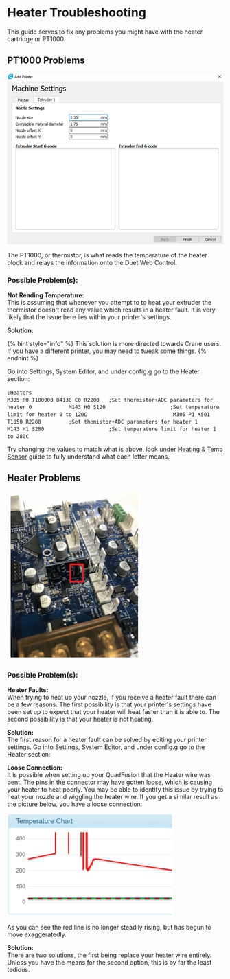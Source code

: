 # Heater Troubleshooting

This guide serves to fix any problems you might have with the heater cartridge or PT1000.

## PT1000 Problems

![](../.gitbook/assets/image%20%2820%29.png)

The PT1000, or thermistor, is what reads the temperature of the heater block and relays the information onto the Duet Web Control. 

### **Possible Problem\(s\):**

**Not Reading Temperature:**  
This is assuming that whenever you attempt to to heat your extruder the thermistor doesn't read any value which results in a heater fault. It is very likely that the issue here lies within your printer's settings. 

**Solution:**

{% hint style="info" %}
This solution is more directed towards Crane users. If you have a different printer, you may need to tweak some things.
{% endhint %}

Go into Settings, System Editor, and under config.g go to the Heater section:

`;Heaters                                                                               M305 P0 T100000 B4138 C0 R2200   ;Set thermistor+ADC parameters for heater 0            M143 H0 S120                     ;Set temperature limit for heater 0 to 120C                            M305 P1 X501 T1050 R2200         ;Set themistor+ADC parameters for heater 1                 M143 H1 S280                     ;Set temperature limit for heater 1 to 280C`

Try changing the values to match what is above, look under [Heating & Temp Sensor]() guide to fully understand what each letter means. 

## Heater Problems

![](../.gitbook/assets/image%20%2838%29.png)

### Possible Problem\(s\):

**Heater Faults:**  
When trying to heat up your nozzle, if you receive a heater fault there can be a few reasons. The first possibility is that your printer's settings have been set up to expect that your heater will heat faster than it is able to. The second possibility is that your heater is not heating. 

**Solution:**  
The first reason for a heater fault can be solved by editing your printer settings. Go into Settings, System Editor, and under config.g go to the Heater section:



**Loose Connection:**  
It is possible when setting up your QuadFusion that the Heater wire was bent. The pins in the connector may have gotten loose, which is causing your heater to heat poorly.  You may be able to identify this issue by trying to heat your nozzle and wiggling the heater wire. If you get a similar result as the picture below, you have a loose connection:

![Image pulled from: https://forum.duet3d.com/topic/4966/highly-erratic-temperature-readings-above-certain-temperature ](../.gitbook/assets/image%20%2853%29.png)

As you can see the red line is no longer steadily rising, but has begun to move exaggeratedly. 

**Solution:**  
There are two solutions, the first being replace your heater wire entirely. Unless you have the means for the second option, this is by far the least tedious. 

